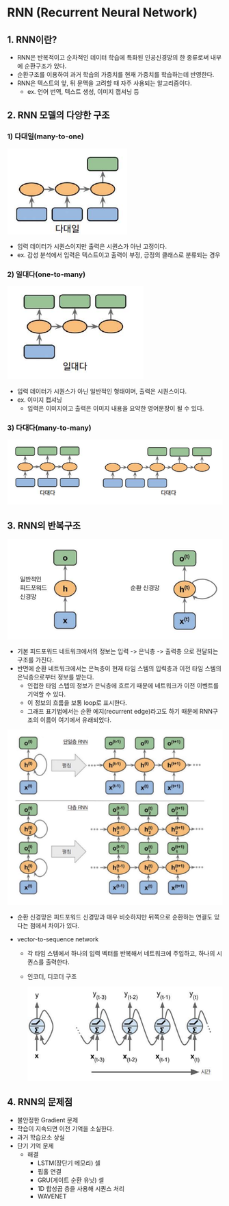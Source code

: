 # RNN (Recurrent Neural Network)



## 1. RNN이란?

- RNN은 반복적이고 순차적인 데이터 학습에 특화된 인공신경망의 한 종류로써 내부에 순환구조가 있다.
- 순환구조를 이용하여 과거 학습의 가중치를 현재 가중치를 학습하는데 반영한다.
- RNN은 텍스트의 앞, 뒤 문맥을 고려할 때 자주 사용되는 알고리즘이다.
  - ex. 언어 번역, 텍스트 생성, 이미지 캡셔닝 등



## 2. RNN 모델의 다양한 구조



### 1) 다대일(many-to-one)

![image-20220717000614617](deep_learning_RNN.assets/image-20220717000614617.png)

- 입력 데이터가 시퀀스이지만 출력은 시퀀스가 아닌 고정이다.
- ex. 감성 분석에서 입력은 텍스트이고 출력이 부정, 긍정의 클래스로 분류되는 경우



### 2) 일대다(one-to-many)

![image-20220717000706190](deep_learning_RNN.assets/image-20220717000706190.png)

- 입력 데이터가 시퀀스가 아닌 일반적인 형태이며, 출력은 시퀀스이다.
- ex. 이미지 캡셔닝
  - 입력은 이미지이고 출력은 이미지 내용을 요약한 영어문장이 될 수 있다.



### 3) 다대다(many-to-many)

![image-20220717000830678](deep_learning_RNN.assets/image-20220717000830678.png)



## 3. RNN의 반복구조

![image-20220717000931931](deep_learning_RNN.assets/image-20220717000931931.png)

- 기본 피드포워드 네트워크에서의 정보는 입력 -> 은닉층 -> 출력층 으로 전달되는 구조를 가진다.
- 반면에 순환 네트워크에서는 은늑층이 현재 타임 스템의 입력층과 이전 타임 스템의 은닉층으로부터 정보를 받는다.
  - 인접한 타임 스텝의 정보가 은닉층에 흐르기 때문에 네트워크가 이전 이벤트를 기억할 수 있다.
  - 이 정보의 흐름을 보통 loop로 표시한다.
  - 그래프 표기법에서는 순환 에지(recurrent edge)라고도 하기 때문에  RNN구조의 이름이 여기에서 유래되었다.

![image-20220717001119609](deep_learning_RNN.assets/image-20220717001119609.png)

- 순환 신경망은 피드포워드 신경망과 매우 비슷하지만 뒤쪽으로 순환하는 연결도 있다는 점에서 차이가 있다.

- vector-to-sequence network

  - 각 타임 스템에서 하나의 입력 벡터를 반복해서 네트워크에 주입하고, 하나의 시퀀스를 출력한다.

  - 인코더, 디코더 구조

    ![image-20220717001242580](deep_learning_RNN.assets/image-20220717001242580.png)



## 4. RNN의 문제점

- 불안정한 Gradient 문제
- 학습이 지속되면 이전 기억을 소실한다.
- 과거 학습요소 상실
- 단기 기억 문제
  - 해결
    - LSTM(장단기 메모리) 셀
    - 핍홀 연결
    - GRU(게이트 순환 유닛) 셀
    - 1D 합성곱 층을 사용해 시퀀스 처리
    - WAVENET

